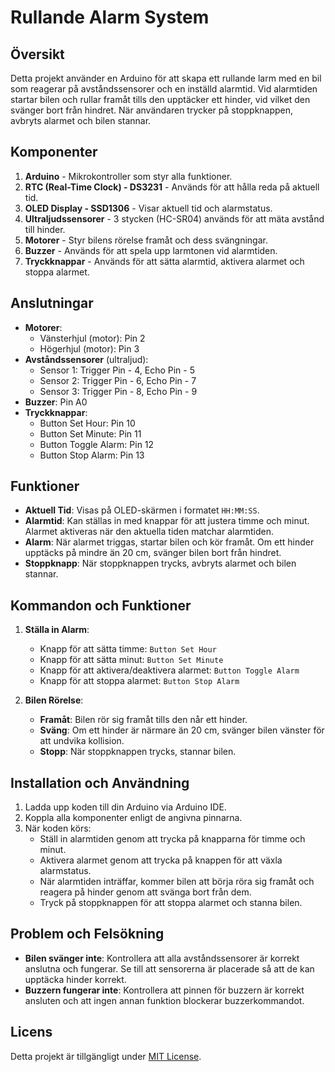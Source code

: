 # Rullande Alarm System

## Översikt
Detta projekt använder en Arduino för att skapa ett rullande larm med en bil som reagerar på avståndssensorer och en inställd alarmtid. Vid alarmtiden startar bilen och rullar framåt tills den upptäcker ett hinder, vid vilket den svänger bort från hindret. När användaren trycker på stoppknappen, avbryts alarmet och bilen stannar.

## Komponenter
1. **Arduino** - Mikrokontroller som styr alla funktioner.
2. **RTC (Real-Time Clock) - DS3231** - Används för att hålla reda på aktuell tid.
3. **OLED Display - SSD1306** - Visar aktuell tid och alarmstatus.
4. **Ultraljudssensorer** - 3 stycken (HC-SR04) används för att mäta avstånd till hinder.
5. **Motorer** - Styr bilens rörelse framåt och dess svängningar.
6. **Buzzer** - Används för att spela upp larmtonen vid alarmtiden.
7. **Tryckknappar** - Används för att sätta alarmtid, aktivera alarmet och stoppa alarmet.

## Anslutningar
- **Motorer**:
  - Vänsterhjul (motor): Pin 2
  - Högerhjul (motor): Pin 3
- **Avståndssensorer** (ultraljud):
  - Sensor 1: Trigger Pin - 4, Echo Pin - 5
  - Sensor 2: Trigger Pin - 6, Echo Pin - 7
  - Sensor 3: Trigger Pin - 8, Echo Pin - 9
- **Buzzer**: Pin A0
- **Tryckknappar**:
  - Button Set Hour: Pin 10
  - Button Set Minute: Pin 11
  - Button Toggle Alarm: Pin 12
  - Button Stop Alarm: Pin 13

## Funktioner
- **Aktuell Tid**: Visas på OLED-skärmen i formatet `HH:MM:SS`.
- **Alarmtid**: Kan ställas in med knappar för att justera timme och minut. Alarmet aktiveras när den aktuella tiden matchar alarmtiden.
- **Alarm**: När alarmet triggas, startar bilen och kör framåt. Om ett hinder upptäcks på mindre än 20 cm, svänger bilen bort från hindret.
- **Stoppknapp**: När stoppknappen trycks, avbryts alarmet och bilen stannar.
  
## Kommandon och Funktioner
1. **Ställa in Alarm**: 
   - Knapp för att sätta timme: `Button Set Hour`
   - Knapp för att sätta minut: `Button Set Minute`
   - Knapp för att aktivera/deaktivera alarmet: `Button Toggle Alarm`
   - Knapp för att stoppa alarmet: `Button Stop Alarm`

2. **Bilen Rörelse**:
   - **Framåt**: Bilen rör sig framåt tills den når ett hinder.
   - **Sväng**: Om ett hinder är närmare än 20 cm, svänger bilen vänster för att undvika kollision.
   - **Stopp**: När stoppknappen trycks, stannar bilen.

## Installation och Användning
1. Ladda upp koden till din Arduino via Arduino IDE.
2. Koppla alla komponenter enligt de angivna pinnarna.
3. När koden körs:
   - Ställ in alarmtiden genom att trycka på knapparna för timme och minut.
   - Aktivera alarmet genom att trycka på knappen för att växla alarmstatus.
   - När alarmtiden inträffar, kommer bilen att börja röra sig framåt och reagera på hinder genom att svänga bort från dem.
   - Tryck på stoppknappen för att stoppa alarmet och stanna bilen.

## Problem och Felsökning
- **Bilen svänger inte**: Kontrollera att alla avståndssensorer är korrekt anslutna och fungerar. Se till att sensorerna är placerade så att de kan upptäcka hinder korrekt.
- **Buzzern fungerar inte**: Kontrollera att pinnen för buzzern är korrekt ansluten och att ingen annan funktion blockerar buzzerkommandot.

## Licens
Detta projekt är tillgängligt under [MIT License](https://opensource.org/licenses/MIT).
